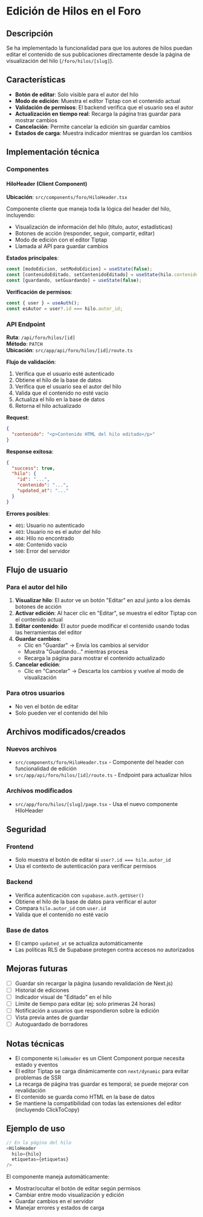 # Edición de Hilos en el Foro

## Descripción

Se ha implementado la funcionalidad para que los autores de hilos puedan editar el contenido de sus publicaciones directamente desde la página de visualización del hilo (`/foro/hilos/[slug]`).

## Características

- **Botón de editar**: Solo visible para el autor del hilo
- **Modo de edición**: Muestra el editor Tiptap con el contenido actual
- **Validación de permisos**: El backend verifica que el usuario sea el autor
- **Actualización en tiempo real**: Recarga la página tras guardar para mostrar cambios
- **Cancelación**: Permite cancelar la edición sin guardar cambios
- **Estados de carga**: Muestra indicador mientras se guardan los cambios

## Implementación técnica

### Componentes

#### HiloHeader (Client Component)
**Ubicación**: `src/components/foro/HiloHeader.tsx`

Componente cliente que maneja toda la lógica del header del hilo, incluyendo:
- Visualización de información del hilo (título, autor, estadísticas)
- Botones de acción (responder, seguir, compartir, editar)
- Modo de edición con el editor Tiptap
- Llamada al API para guardar cambios

**Estados principales**:
```typescript
const [modoEdicion, setModoEdicion] = useState(false);
const [contenidoEditado, setContenidoEditado] = useState(hilo.contenido);
const [guardando, setGuardando] = useState(false);
```

**Verificación de permisos**:
```typescript
const { user } = useAuth();
const esAutor = user?.id === hilo.autor_id;
```

### API Endpoint

**Ruta**: `/api/foro/hilos/[id]`  
**Método**: `PATCH`  
**Ubicación**: `src/app/api/foro/hilos/[id]/route.ts`

**Flujo de validación**:
1. Verifica que el usuario esté autenticado
2. Obtiene el hilo de la base de datos
3. Verifica que el usuario sea el autor del hilo
4. Valida que el contenido no esté vacío
5. Actualiza el hilo en la base de datos
6. Retorna el hilo actualizado

**Request**:
```json
{
  "contenido": "<p>Contenido HTML del hilo editado</p>"
}
```

**Response exitosa**:
```json
{
  "success": true,
  "hilo": {
    "id": "...",
    "contenido": "...",
    "updated_at": "..."
  }
}
```

**Errores posibles**:
- `401`: Usuario no autenticado
- `403`: Usuario no es el autor del hilo
- `404`: Hilo no encontrado
- `400`: Contenido vacío
- `500`: Error del servidor

## Flujo de usuario

### Para el autor del hilo

1. **Visualizar hilo**: El autor ve un botón "Editar" en azul junto a los demás botones de acción
2. **Activar edición**: Al hacer clic en "Editar", se muestra el editor Tiptap con el contenido actual
3. **Editar contenido**: El autor puede modificar el contenido usando todas las herramientas del editor
4. **Guardar cambios**: 
   - Clic en "Guardar" → Envía los cambios al servidor
   - Muestra "Guardando..." mientras procesa
   - Recarga la página para mostrar el contenido actualizado
5. **Cancelar edición**: 
   - Clic en "Cancelar" → Descarta los cambios y vuelve al modo de visualización

### Para otros usuarios

- No ven el botón de editar
- Solo pueden ver el contenido del hilo

## Archivos modificados/creados

### Nuevos archivos
- `src/components/foro/HiloHeader.tsx` - Componente del header con funcionalidad de edición
- `src/app/api/foro/hilos/[id]/route.ts` - Endpoint para actualizar hilos

### Archivos modificados
- `src/app/foro/hilos/[slug]/page.tsx` - Usa el nuevo componente HiloHeader

## Seguridad

### Frontend
- Solo muestra el botón de editar si `user?.id === hilo.autor_id`
- Usa el contexto de autenticación para verificar permisos

### Backend
- Verifica autenticación con `supabase.auth.getUser()`
- Obtiene el hilo de la base de datos para verificar el autor
- Compara `hilo.autor_id` con `user.id`
- Valida que el contenido no esté vacío

### Base de datos
- El campo `updated_at` se actualiza automáticamente
- Las políticas RLS de Supabase protegen contra accesos no autorizados

## Mejoras futuras

- [ ] Guardar sin recargar la página (usando revalidación de Next.js)
- [ ] Historial de ediciones
- [ ] Indicador visual de "Editado" en el hilo
- [ ] Límite de tiempo para editar (ej: solo primeras 24 horas)
- [ ] Notificación a usuarios que respondieron sobre la edición
- [ ] Vista previa antes de guardar
- [ ] Autoguardado de borradores

## Notas técnicas

- El componente `HiloHeader` es un Client Component porque necesita estado y eventos
- El editor Tiptap se carga dinámicamente con `next/dynamic` para evitar problemas de SSR
- La recarga de página tras guardar es temporal; se puede mejorar con revalidación
- El contenido se guarda como HTML en la base de datos
- Se mantiene la compatibilidad con todas las extensiones del editor (incluyendo ClickToCopy)

## Ejemplo de uso

```typescript
// En la página del hilo
<HiloHeader 
  hilo={hilo} 
  etiquetas={etiquetas} 
/>
```

El componente maneja automáticamente:
- Mostrar/ocultar el botón de editar según permisos
- Cambiar entre modo visualización y edición
- Guardar cambios en el servidor
- Manejar errores y estados de carga
